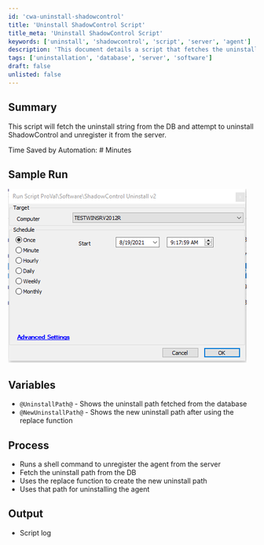 ```yaml
---
id: 'cwa-uninstall-shadowcontrol'
title: 'Uninstall ShadowControl Script'
title_meta: 'Uninstall ShadowControl Script'
keywords: ['uninstall', 'shadowcontrol', 'script', 'server', 'agent']
description: 'This document details a script that fetches the uninstall string from the database to uninstall ShadowControl and unregister it from the server, streamlining the uninstallation process and saving time through automation.'
tags: ['uninstallation', 'database', 'server', 'software']
draft: false
unlisted: false
---
```

## Summary

This script will fetch the uninstall string from the DB and attempt to uninstall ShadowControl and unregister it from the server.

Time Saved by Automation: # Minutes

## Sample Run

![Sample Run](../../../static/img/ShadowControl-Uninstall-v2/image_1.png)

## Variables

- `@UninstallPath@` - Shows the uninstall path fetched from the database
- `@NewUninstallPath@` - Shows the new uninstall path after using the replace function

## Process

- Runs a shell command to unregister the agent from the server
- Fetch the uninstall path from the DB
- Uses the replace function to create the new uninstall path
- Uses that path for uninstalling the agent

## Output

- Script log



